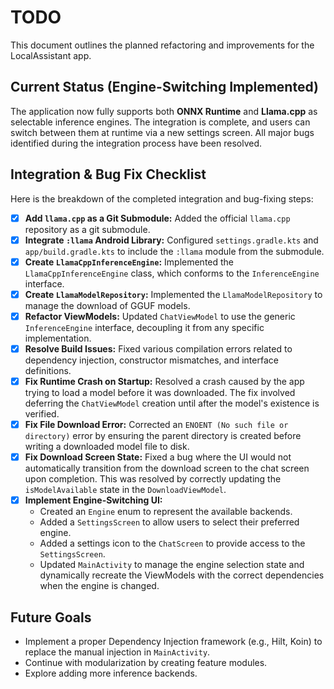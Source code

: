 # TODO

This document outlines the planned refactoring and improvements for the LocalAssistant app.

## Current Status (Engine-Switching Implemented)

The application now fully supports both **ONNX Runtime** and **Llama.cpp** as selectable inference engines. The integration is complete, and users can switch between them at runtime via a new settings screen. All major bugs identified during the integration process have been resolved.

## Integration & Bug Fix Checklist

Here is the breakdown of the completed integration and bug-fixing steps:

- [x] **Add `llama.cpp` as a Git Submodule:** Added the official `llama.cpp` repository as a git submodule.
- [x] **Integrate `:llama` Android Library:** Configured `settings.gradle.kts` and `app/build.gradle.kts` to include the `:llama` module from the submodule.
- [x] **Create `LlamaCppInferenceEngine`:** Implemented the `LlamaCppInferenceEngine` class, which conforms to the `InferenceEngine` interface.
- [x] **Create `LlamaModelRepository`:** Implemented the `LlamaModelRepository` to manage the download of GGUF models.
- [x] **Refactor ViewModels:** Updated `ChatViewModel` to use the generic `InferenceEngine` interface, decoupling it from any specific implementation.
- [x] **Resolve Build Issues:** Fixed various compilation errors related to dependency injection, constructor mismatches, and interface definitions.
- [x] **Fix Runtime Crash on Startup:** Resolved a crash caused by the app trying to load a model before it was downloaded. The fix involved deferring the `ChatViewModel` creation until after the model's existence is verified.
- [x] **Fix File Download Error:** Corrected an `ENOENT (No such file or directory)` error by ensuring the parent directory is created before writing a downloaded model file to disk.
- [x] **Fix Download Screen State:** Fixed a bug where the UI would not automatically transition from the download screen to the chat screen upon completion. This was resolved by correctly updating the `isModelAvailable` state in the `DownloadViewModel`.
- [x] **Implement Engine-Switching UI:**
    - Created an `Engine` enum to represent the available backends.
    - Added a `SettingsScreen` to allow users to select their preferred engine.
    - Added a settings icon to the `ChatScreen` to provide access to the `SettingsScreen`.
    - Updated `MainActivity` to manage the engine selection state and dynamically recreate the ViewModels with the correct dependencies when the engine is changed.

## Future Goals

*   Implement a proper Dependency Injection framework (e.g., Hilt, Koin) to replace the manual injection in `MainActivity`.
*   Continue with modularization by creating feature modules.
*   Explore adding more inference backends.
